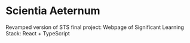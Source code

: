 # Scientia Aeternum

Revamped version of STS final project: Webpage of Significant Learning
Stack: React + TypeScript
